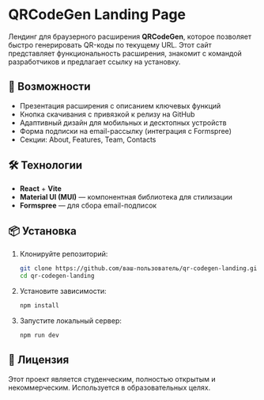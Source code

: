 # QRCodeGen Landing Page

Лендинг для браузерного расширения **QRCodeGen**, которое позволяет быстро генерировать QR-коды по текущему URL. Этот сайт представляет функциональность расширения, знакомит с командой разработчиков и предлагает ссылку на установку.

## 🚀 Возможности

- Презентация расширения с описанием ключевых функций
- Кнопка скачивания с привязкой к релизу на GitHub
- Адаптивный дизайн для мобильных и десктопных устройств
- Форма подписки на email-рассылку (интеграция с Formspree)
- Секции: About, Features, Team, Contacts

## 🛠️ Технологии

- **React** + **Vite**
- **Material UI (MUI)** — компонентная библиотека для стилизации
- **Formspree** — для сбора email-подписок

## 📦 Установка

1. Клонируйте репозиторий:
   ```bash
   git clone https://github.com/ваш-пользователь/qr-codegen-landing.git
   cd qr-codegen-landing
2. Установите зависимости:
   ```bash
   npm install
3. Запустите локальный сервер:
   ```bash
   npm run dev
## 🧾 Лицензия

Этот проект является студенческим, полностью открытым и некоммерческим. Используется в образовательных целях.

